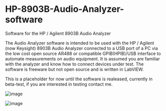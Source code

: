 # HP-8903B-Audio-Analyzer-software
Software for the HP / Agilent 8903B Audio Analyzer

The Audio Analyzer software is intended to be used with the HP / Agilent (now Keysight) 8903B Audio Analyzer connected to a USB port of a PC via the low cost open source AR488 or compatible GPIB(HPIB)/USB interface to automate measurements on audio equipment.
It is assumed you are familiar with the analyzer and know how to connect devices under test.
The software is freeware but not open source and is written in LabVIEW.

This is a placeholder for now until the software is realeased, currently in beta-test, if you are interested in testing contact me.



![image](https://github.com/Jay-esp/HP-8903B-Audio-Analyzer-software/assets/58309071/788a5294-af78-4621-b7f6-bcb332fa1d1f)



![image](https://github.com/Jay-esp/HP-8903B-Audio-Analyzer-software/assets/58309071/528c8e1d-2b84-4749-8366-f955309eb0bc)



